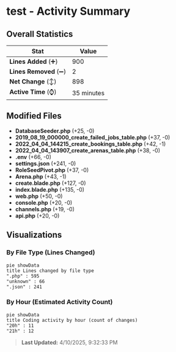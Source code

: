 # test - Activity Summary 

## Overall Statistics

| Stat                   | Value                                                             |
| ---------------------- | ----------------------------------------------------------------- |
| **Lines Added** (➕)   | 900                                          |
| **Lines Removed** (➖) | 2                                        |
| **Net Change** (↕)    | 898                |
| **Active Time** (⌚)   | 35 minutes |


## Modified Files
- **DatabaseSeeder.php** (+25, -0)
- **2019_08_19_000000_create_failed_jobs_table.php** (+37, -0)
- **2022_04_04_144215_create_bookings_table.php** (+42, -1)
- **2022_04_04_143907_create_arenas_table.php** (+38, -0)
- **.env** (+66, -0)
- **settings.json** (+241, -0)
- **RoleSeedPivot.php** (+37, -0)
- **Arena.php** (+43, -1)
- **create.blade.php** (+127, -0)
- **index.blade.php** (+135, -0)
- **web.php** (+50, -0)
- **console.php** (+20, -0)
- **channels.php** (+19, -0)
- **api.php** (+20, -0)

## Visualizations

### By File Type (Lines Changed)

```mermaid
pie showData
title Lines changed by file type
".php" : 595
"unknown" : 66
".json" : 241
```

### By Hour (Estimated Activity Count)

```mermaid
pie showData
title Coding activity by hour (count of changes)
"20h" : 11
"21h" : 12
```


> **Last Updated:** 4/10/2025, 9:32:33 PM